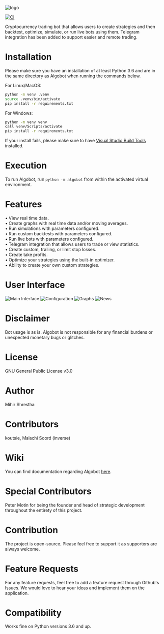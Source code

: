 ![logo](https://github.com/ZENALC/algobot/blob/master/media/algobot.png?raw=true)

[![CI](https://github.com/ZENALC/algobot/actions/workflows/ci.yml/badge.svg)](https://github.com/ZENALC/algobot/actions/workflows/ci.yml)

Cryptocurrency trading bot that allows users to create strategies and then backtest, optimize, simulate, or run live bots using them. Telegram integration has been added to support easier and remote trading.

# Installation

Please make sure you have an installation of at least Python 3.6 and are in the same directory as Algobot when running the commands below.

For Linux/MacOS:

```bash
python -m venv .venv
source .venv/bin/activate
pip install -r requirements.txt
```

For Windows:
```bash
python -m venv venv
call venv/Scripts/activate
pip install -r requirements.txt
```

If your install fails, please make sure to have [Visual Studio Build Tools](https://visualstudio.microsoft.com/downloads/#build-tools-for-visual-studio-2019) installed.

# Execution

To run Algobot, run `python -m algobot` from within the activated virtual environment.

# Features

• View real time data.\
• Create graphs with real time data and/or moving averages.\
• Run simulations with parameters configured.\
• Run custom backtests with parameters configured.\
• Run live bots with parameters configured.\
• Telegram integration that allows users to trade or view statistics.\
• Create custom, trailing, or limit stop losses.\
• Create take profits.\
• Optimize your strategies using the built-in optimizer. \
• Ability to create your own custom strategies.

# User Interface

![Main Interface](https://i.imgur.com/Y6FD5O5.png)
![Configuration](https://i.imgur.com/JTvHRXf.png)
![Graphs](https://i.imgur.com/M9Oz3Q6.png)
![News](https://i.imgur.com/Ec6Tw17.png)

# Disclaimer

Bot usage is as is. Algobot is not responsible for any financial burdens or unexpected monetary bugs or glitches.

# License

GNU General Public License v3.0

# Author

Mihir Shrestha

# Contributors

koutsie, Malachi Soord (inverse)

# Wiki

You can find documentation regarding Algobot [here](https://github.com/ZENALC/algobot/wiki).

# Special Contributors

Peter Motin for being the founder and head of strategic development throughout the entirety of this project.

# Contribution

The project is open-source. Please feel free to support it as supporters are always welcome.

# Feature Requests

For any feature requests, feel free to add a feature request through Github's Issues. We would love to hear your ideas and implement them on the application.

# Compatibility

Works fine on Python versions 3.6 and up.
